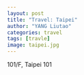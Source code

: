 ```yaml
---
layout: post
title: "Travel: Taipei"
author: "YANG Liutao"
categories: travel
tags: [travle]
image: taipei.jpg
---
```


101/F, Taipei 101
